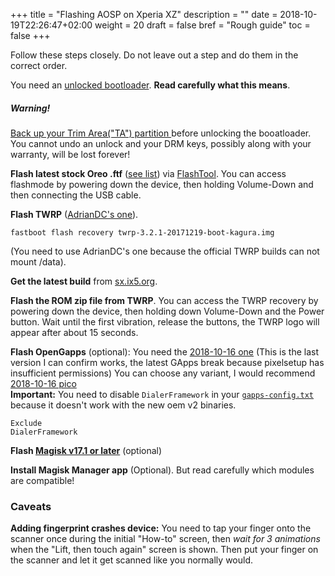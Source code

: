 +++
title = "Flashing AOSP on Xperia XZ"
description = ""
date = 2018-10-19T22:26:47+02:00
weight = 20
draft = false
bref = "Rough guide"
toc = false
+++

Follow these steps closely. Do not leave out a step and do them in the correct order.

You need an [unlocked bootloader](https://developer.sony.com/develop/open-devices/get-started/unlock-bootloader).
**Read carefully what this means**.

<div class="message warning">
  <h5>Warning!</h5>
  <a href="https://forum.xda-developers.com/crossdevice-dev/sony/universal-dirtycow-based-ta-backup-t3514236">
  Back up your Trim Area("TA") partition
  </a> before unlocking the booatloader. You cannot undo an unlock and your
  DRM keys, possibly along with your warranty, will be lost forever!
</div>

**Flash latest stock Oreo .ftf** ([see list](https://forum.xda-developers.com/xperia-xz/how-to/xperia-xz-roll-android-7-0-nougat-39-2-t3510600)) via [FlashTool](https://forum.xda-developers.com/showthread.php?t=920746). You can access flashmode by powering down the device, then holding Volume-Down and then connecting the USB cable.

**Flash TWRP** ([AdrianDC's one](https://basketbuild.com/filedl/devs?dev=AdrianDC&dl=AdrianDC/Kagura/TWRP-Recovery/twrp-3.2.1-20171219-boot-kagura.img)).
```
fastboot flash recovery twrp-3.2.1-20171219-boot-kagura.img
```
(You need to use AdrianDC's one because the official TWRP builds can not mount /data).

**Get the latest build** from [sx.ix5.org](https://sx.ix5.org/files/builds/kagura/).

**Flash the ROM zip file from TWRP**. You can access the TWRP recovery by powering down the device, then holding down Volume-Down and the Power button. Wait until the first vibration, release the buttons, the TWRP logo will appear after about 15 seconds.

**Flash OpenGapps** (optional): You need the [2018-10-16 one](https://github.com/opengapps/arm64/releases/tag/20181016) (This is the last version I can confirm works, the latest GApps break because pixelsetup has insufficient permissions)
You can choose any variant, I would recommend [2018-10-16
pico](https://github.com/opengapps/arm64/releases/download/20181016/open_gapps-arm64-9.0-pico-20181016.zip)  
**Important:** You need to disable `DialerFramework` in your
[`gapps-config.txt`](https://github.com/opengapps/opengapps/wiki/Advanced-Features-and-Options) because it doesn't work
with the new oem v2 binaries.
```
Exclude
DialerFramework
```

**Flash [Magisk v17.1 or later](https://forum.xda-developers.com/apps/magisk/official-magisk-v7-universal-systemless-t3473445)** (optional)

**Install Magisk Manager app** (Optional). But read carefully which modules are compatible!

### Caveats
**Adding fingerprint crashes device:** You need to tap your finger onto the
scanner once during the initial "How-to" screen, then *wait for 3 animations*
when the "Lift, then touch again" screen is shown. Then put your finger on the
scanner and let it get scanned like you normally would.
